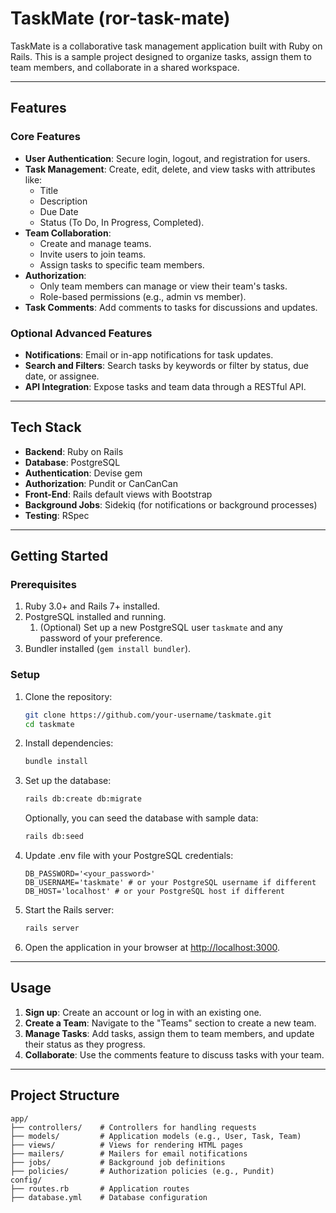 # TaskMate (ror-task-mate)

TaskMate is a collaborative task management application built with Ruby on Rails. This is a sample project designed to organize tasks, assign them to team members, and collaborate in a shared workspace.

---

## Features

### Core Features
- **User Authentication**: Secure login, logout, and registration for users.
- **Task Management**: Create, edit, delete, and view tasks with attributes like:
    - Title
    - Description
    - Due Date
    - Status (To Do, In Progress, Completed).
- **Team Collaboration**:
    - Create and manage teams.
    - Invite users to join teams.
    - Assign tasks to specific team members.
- **Authorization**:
    - Only team members can manage or view their team's tasks.
    - Role-based permissions (e.g., admin vs member).
- **Task Comments**: Add comments to tasks for discussions and updates.

### Optional Advanced Features
- **Notifications**: Email or in-app notifications for task updates.
- **Search and Filters**: Search tasks by keywords or filter by status, due date, or assignee.
- **API Integration**: Expose tasks and team data through a RESTful API.

---

## Tech Stack

- **Backend**: Ruby on Rails
- **Database**: PostgreSQL
- **Authentication**: Devise gem
- **Authorization**: Pundit or CanCanCan
- **Front-End**: Rails default views with Bootstrap
- **Background Jobs**: Sidekiq (for notifications or background processes)
- **Testing**: RSpec

---

## Getting Started

### Prerequisites

1. Ruby 3.0+ and Rails 7+ installed.
2. PostgreSQL installed and running.
   1. (Optional) Set up a new PostgreSQL user `taskmate` and any password of your preference.
3. Bundler installed (`gem install bundler`).

### Setup

1. Clone the repository:
   ```bash
   git clone https://github.com/your-username/taskmate.git
   cd taskmate
   ```

2. Install dependencies:
   ```bash
   bundle install
   ```

3. Set up the database:
   ```bash
   rails db:create db:migrate
   ```
    Optionally, you can seed the database with sample data:
    ```bash
   rails db:seed
   ```

4. Update .env file with your PostgreSQL credentials:
   ```plaintext
   DB_PASSWORD='<your_password>'
   DB_USERNAME='taskmate' # or your PostgreSQL username if different
   DB_HOST='localhost' # or your PostgreSQL host if different
   ```

5. Start the Rails server:
   ```bash
   rails server
   ```

5. Open the application in your browser at [http://localhost:3000](http://localhost:3000).

---

## Usage

1. **Sign up**: Create an account or log in with an existing one.
2. **Create a Team**: Navigate to the "Teams" section to create a new team.
3. **Manage Tasks**: Add tasks, assign them to team members, and update their status as they progress.
4. **Collaborate**: Use the comments feature to discuss tasks with your team.

---

## Project Structure

```plaintext
app/
├── controllers/    # Controllers for handling requests
├── models/         # Application models (e.g., User, Task, Team)
├── views/          # Views for rendering HTML pages
├── mailers/        # Mailers for email notifications
├── jobs/           # Background job definitions
├── policies/       # Authorization policies (e.g., Pundit)
config/
├── routes.rb       # Application routes
├── database.yml    # Database configuration
```
